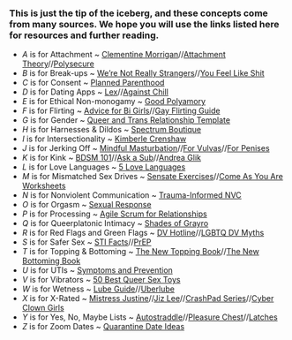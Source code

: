 <!-- ![cover](cover.jpg) -->
<!-- + About Us ~ [Leigh](https://sexcoachleigh.com)//[Sarah](https://sarahciston.com) -->
### This is just the tip of the iceberg, and these concepts come from many sources. We hope you will use the links listed here for resources and further reading.

* *A* is for Attachment ~ [Clementine Morrigan](https://www.clementinemorrigan.com/product/love-without-emergency-digital)//[Attachment Theory](https://shaver.socialpsychology.org)//[Polysecure](https://thorntreepress.com/polysecure/)
* *B* is for Break-ups ~ [We’re Not Really Strangers](https://www.werenotreallystrangers.com/products/break-up-edition-expansion-pack)//[You Feel Like Shit](https://youfeellikeshit.com/)
* *C* is for Consent ~ [Planned Parenthood](https://www.plannedparenthood.org/learn/relationships/sexual-consent)
* *D* is for Dating Apps ~ [Lex](https://thisislex.app/)//[Against Chill](https://medium.com/matter/against-chill-930dfb60a577)
* *E* is for Ethical Non-monogamy ~ [Good Polyamory](http://www.goodpolyamory.com)
* *F* is for Flirting ~ [Advice for Bi Girls](https://www.vice.com/en/article/5dmjqd/advice-for-bi-girls-from-lesbians-on-how-to-pull-womxn)//[Gay Flirting Guide](https://www.advocate.com/sexy-beast/2018/10/19/gay-flirting-guide-26-ways-master-lost-art#media-gallery-media-8)
* *G* is for Gender ~ [Queer and Trans Relationship Template](https://docs.google.com/document/d/1C1KVoWOibwXIAWArRZLNFBT1WfkT5wTOd1gg4EpohOQ/edit)
* *H* is for Harnesses & Dildos ~ [Spectrum Boutique](https://spectrumboutique.com/sex-toys/strap-on-harnesses)
* *I* is for Intersectionality ~ [Kimberle Crenshaw](https://www.vox.com/the-highlight/2019/5/20/18542843/intersectionality-conservatism-law-race-gender-discrimination)
* *J* is for Jerking Off ~ [Mindful Masturbation](https://swell.damewellness.co/mindful-masturbation)//[For Vulvas](https://www.ohjoysextoy.com/masturbate/)//[For Penises](https://www.ohjoysextoy.com/masturbation-penis/)
* *K* is for Kink ~ [BDSM 101](https://www.rewriting-the-rules.com/sex/bdsm-101-finding-out-more-about-kink/)//[Ask a Sub](https://www.askasub.com/)//[Andrea Glik](https://www.andreaglik.com/post/healing-through-bdsm)
* *L* is for Love Languages ~ [5 Love Languages](https://www.5lovelanguages.com/)
* *M* is for Mismatched Sex Drives ~ [Sensate Exercises](https://health.cornell.edu/sites/health/files/pdf-library/sensate-focus.pdf)//[Come As You Are Worksheets](https://www.emilynagoski.com/come-as-you-are-worksheets/)
* *N* is for Nonviolent Communication ~ [Trauma-Informed NVC](https://www.traumainformednvc.com/)
* *O* is for Orgasm ~ [Sexual Response](https://www.islandsexualhealth.org/body/sexual-response/)
* *P* is for Processing ~ [Agile Scrum for Relationships](https://medium.com/@alanna.irving/running-agile-scrum-on-our-relationship-9b2085c5d747)
* *Q* is for Queerplatonic Intimacy ~ [Shades of Grayro](https://shades-of-grayro.tumblr.com/search/queerplatonic)
* *R* is for Red Flags and Green Flags ~ [DV Hotline](https://www.thehotline.org/)//[LGBTQ DV Myths](https://www.hrc.org/news/common-myths-about-lgbtq-domestic-violence)
* *S* is for Safer Sex ~ [STI Facts](https://www.plannedparenthood.org/learn/stds-hiv-safer-sex)//[PrEP](https://www.nurx.com/prep/?utm_content=prep&utm_campaign=prep_exact&g_adtype=search&utm_term=hiv%20prep&utm_medium=cpc&utm_source=google&g_acctid=687-940-1110&g_campaign=PrEP_Exact&g_campaignid=1657267658&g_adgroupid=63730143043&g_adid=496789370046&g_keyword=hiv%20prep&g_keywordid=kwd-345862909844&g_network=g&gclid=Cj0KCQjwkZiFBhD9ARIsAGxFX8CUxMtU6aNtrpiDqS5w9M9fjYL79zAIqTD9yhC3mjcSufSWpksNBmwaAj1LEALw_wcB)
* *T* is for Topping & Bottoming ~ [The New Topping Book](https://bookshop.org/books/the-new-topping-book/9781890159368?aid=11062)//[The New Bottoming Book](https://bookshop.org/books/the-new-bottoming-book/9781890159351)
* *U* is for UTIs ~ [Symptoms and Prevention](https://my.clevelandclinic.org/health/diseases/9135-urinary-tract-infections)
* *V* is for Vibrators ~ [50 Best Queer Sex Toys](https://www.autostraddle.com/50-best-queer-sex-toys-473770/)
* *W* is for Wetness ~ [Lube Guide](https://www.healthline.com/health/healthy-sex/lube-shopping-guide-types#how-to-use)//[Uberlube](https://www.uberlube.com/)
* *X* is for X-Rated ~ [Mistress Justine](https://www.losangelesdominatrix.com/)//[Jiz Lee](https://jizlee.com/)//[CrashPad Series](https://crashpadseries.com/)//[Cyber Clown Girls](https://www.instagram.com/cyberclowngirlsshow/?hl=en)
* *Y* is for Yes, No, Maybe Lists ~ [Autostraddle](https://www.autostraddle.com/you-need-help-here-is-a-worksheet-to-help-you-talk-to-partners-about-sex-237385/)//[Pleasure Chest](https://thepleasurechest.com/blog/negotiate-negotiate-negotiate-the-yesnomaybe-list/)//[Latches](http://latches.webslaves.com/checklist.htm)
* *Z* is for Zoom Dates ~ [Quarantine Date Ideas](https://www.them.us/story/21-quarantine-virtual-first-date-ideas)

<!-- {:target="_blank"} -->


